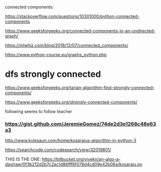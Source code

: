 

connected components:

https://stackoverflow.com/questions/10301000/python-connected-components

https://www.geeksforgeeks.org/connected-components-in-an-undirected-graph/

https://mlwhiz.com/blog/2018/12/07/connected_components/

https://www.python-course.eu/graphs_python.php



# dfs strongly connected

https://www.geeksforgeeks.org/tarjan-algorithm-find-strongly-connected-components/

https://www.geeksforgeeks.org/strongly-connected-components/


following seems to follow teacher
### https://gist.github.com/JeremieGomez/74de2d3e1268c48e63a3

http://www.kylesauri.com/home/kosarajus-algorithm-in-python-3


https://searchcode.com/codesearch/view/32019801/

THIS IS THE ONE:
https://bitbucket.org/vivekn/an-algo-a-day/raw/0f3b212d2b7c2ac1d86fff6f078d4cd09e42b06a/kosaraju.py